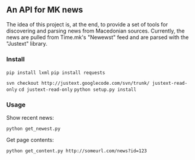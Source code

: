 ## An API for MK news

The idea of this project is, at the end, to provide a set of tools for discovering and parsing news from Macedonian sources. Currently, the news are pulled from Time.mk's "Newewst" feed and are parsed with the "Justext" library.

### Install

`pip install lxml`
`pip install requests`

`svn checkout http://justext.googlecode.com/svn/trunk/ justext-read-only`
`cd justext-read-only`
`python setup.py install`

### Usage

Show recent news:

`python get_newest.py`

Get page contents:

`python get_content.py http://someurl.com/news?id=123`
